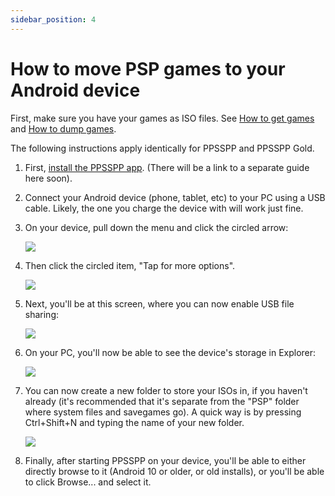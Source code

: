 ```yaml
---
sidebar_position: 4
---
```


# How to move PSP games to your Android device

First, make sure you have your games as ISO files. See [How to get games](how-to-get-games) and [How to dump games](dumping-games).

The following instructions apply identically for PPSSPP and PPSSPP Gold.

1. First, [install the PPSSPP app](/download). (There will be a link to a separate guide here soon).

2. Connect your Android device (phone, tablet, etc) to your PC using a USB cable. Likely, the one you charge the device with will work just fine.

3. On your device, pull down the menu and click the circled arrow:

    ![](/img/guide_files/step1.png)

4. Then click the circled item, "Tap for more options".

    ![](/img/guide_files/step2.png)

5. Next, you'll be at this screen, where you can now enable USB file sharing:

    ![](/img/guide_files/step3.png)

6. On your PC, you'll now be able to see the device's storage in Explorer:

    ![](/img/guide_files/step4.png)

7. You can now create a new folder to store your ISOs in, if you haven't already (it's recommended that it's separate from the "PSP" folder where system files and savegames go). A quick way is by pressing Ctrl+Shift+N and typing the name of your new folder.

    ![](/img/guide_files/step5.png)

8. Finally, after starting PPSSPP on your device, you'll be able to either directly browse to it (Android 10 or older, or old installs), or you'll be able to click Browse... and select it.